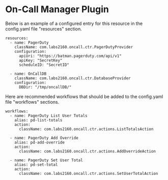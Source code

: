 On-Call Manager Plugin
=================================

Below is an example of a configured entry for this resource in the config.yaml file "resources" section.

```
resources:
  - name: PagerDuty
    className: com.labs2160.oncall.ctr.PagerDutyProvider
    configuration:
      apiUri: "https://batman.pagerduty.com/api/v1"
      apiKey: "SecretKey"
      scheduleID: "SecretID"

  - name: OnCallDB
    className: com.labs2160.oncall.ctr.DatabaseProvider
    configuration:
      DBDir: "/tmp/oncallDB/"
```

Here are recommended workflows that should be added to the config.yaml file "workflows" sections.

```
workflows:
  - name: PagerDuty List User Totals
    alias: pd-list-totals
    action:
      className: com.labs2160.oncall.ctr.actions.ListTotalsAction

  - name: PagerDuty Add Override
    alias: pd-add-override
    action:
      className: com.labs2160.oncall.ctr.actions.AddOverrideAction

  - name: PagerDuty Set User Total
    alias: pd-set-total
    action:
      className: com.labs2160.oncall.ctr.actions.SetUserTotalAction
```
